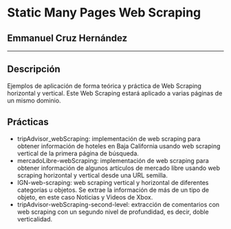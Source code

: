 # Static Many Pages Web Scraping
## Emmanuel Cruz Hernández

----

## Descripción

Ejemplos de aplicación de forma teórica y práctica de Web Scraping horizontal y vertical. Este Web Scraping estará aplicado a varias páginas de un mismo dominio.

## Prácticas

* tripAdvisor_webScraping: implementación de web scraping para obtener información de hoteles en Baja California usando web scraping vertical de la primera página de búsqueda.
* mercadoLibre-webScraping: implementación de web scraping para obtener información de algunos artículos de mercado libre usando web scraping horizontal y vertical desde una URL semilla.
* IGN-web-scraping: web scraping vertical y horizontal de diferentes categorías u objetos. Se extrae la información de más de un tipo de objeto, en este caso Noticias y Videos de Xbox.
* tripAdvisor-webScraping-second-level: extracción de comentarios con web scraping con un segundo nivel de profundidad, es decir, doble verticalidad.
